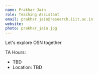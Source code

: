 ```yaml
---
name: Prakhar Jain
role: Teaching Assistant
email: prakhar.jain@research.iiit.ac.in
website:
photo: prakhar_jain.jpg
---
```


Let's explore OSN together

TA Hours: 
- TBD
- Location: TBD 